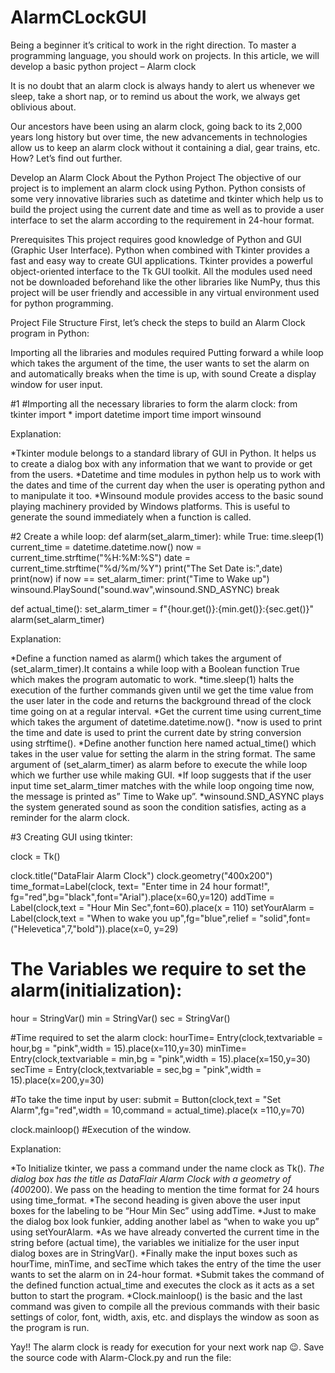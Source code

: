 # AlarmCLockGUI
Being a beginner it’s critical to work in the right direction. To master a programming language, you should work on projects. In this article, we will develop a basic python project – Alarm clock

It is no doubt that an alarm clock is always handy to alert us whenever we sleep, take a short nap, or to remind us about the work, we always get oblivious about.

Our ancestors have been using an alarm clock, going back to its 2,000 years long history but over time, the new advancements in technologies allow us to keep an alarm clock without it containing a dial, gear trains, etc. How? Let’s find out further.

Develop an Alarm Clock
About the Python Project
The objective of our project is to implement an alarm clock using Python. Python consists of some very innovative libraries such as datetime and tkinter which help us to build the project using the current date and time as well as to provide a user interface to set the alarm according to the requirement in 24-hour format.

Prerequisites
This project requires good knowledge of Python and GUI (Graphic User Interface). Python when combined with Tkinter provides a fast and easy way to create GUI applications. Tkinter provides a powerful object-oriented interface to the Tk GUI toolkit. All the modules used need not be downloaded beforehand like the other libraries like NumPy, thus this project will be user friendly and accessible in any virtual environment used for python programming.

Project File Structure
First, let’s check the steps to build an Alarm Clock program in Python:

Importing all the libraries and modules required
Putting forward a while loop which takes the argument of the time, the user wants to set the alarm on and automatically breaks when the time is up, with sound
Create a display window for user input.

#1
#Importing all the necessary libraries to form the alarm clock:
from tkinter import *
import datetime
import time
import winsound

Explanation:

*Tkinter module belongs to a standard library of GUI in Python. It helps us to create a dialog box with any information that we want to provide or get from the users.
*Datetime and time modules in python help us to work with the dates and time of the current day when the user is operating python and to manipulate it too.
*Winsound module provides access to the basic sound playing machinery provided by Windows platforms. This is useful to generate the sound immediately when a function is called.

#2
Create a while loop:
def alarm(set_alarm_timer):
    while True:
        time.sleep(1)
        current_time = datetime.datetime.now()
        now = current_time.strftime("%H:%M:%S")
        date = current_time.strftime("%d/%m/%Y")
        print("The Set Date is:",date)
        print(now)
        if now == set_alarm_timer:
            print("Time to Wake up")
        winsound.PlaySound("sound.wav",winsound.SND_ASYNC)
        break

def actual_time():
    set_alarm_timer = f"{hour.get()}:{min.get()}:{sec.get()}"
    alarm(set_alarm_timer)
    
Explanation:

*Define a function named as alarm() which takes the argument of (set_alarm_timer).It contains a while loop with a Boolean function True which makes the program automatic to work.
*time.sleep(1) halts the execution of the further commands given until we get the time value from the user later in the code and returns the background thread of the clock time going on at a regular interval.
*Get the current time using current_time which takes the argument of datetime.datetime.now().
*now is used to print the time and date is used to print the current date by string conversion using strftime().
*Define another function here named actual_time() which takes in the user value for setting the alarm in the string format. The same argument of (set_alarm_timer) as alarm before to execute the while loop which we further use while making GUI.
*If loop suggests that if the user input time set_alarm_timer matches with the while loop ongoing time now, the message is printed as” Time to Wake up”.
*winsound.SND_ASYNC plays the system generated sound as soon the condition satisfies, acting as a reminder for the alarm clock.

#3
Creating GUI using tkinter:

clock = Tk()

clock.title("DataFlair Alarm Clock")
clock.geometry("400x200")
time_format=Label(clock, text= "Enter time in 24 hour format!", fg="red",bg="black",font="Arial").place(x=60,y=120)
addTime = Label(clock,text = "Hour  Min   Sec",font=60).place(x = 110)
setYourAlarm = Label(clock,text = "When to wake you up",fg="blue",relief = "solid",font=("Helevetica",7,"bold")).place(x=0, y=29)

# The Variables we require to set the alarm(initialization):
hour = StringVar()
min = StringVar()
sec = StringVar()

#Time required to set the alarm clock:
hourTime= Entry(clock,textvariable = hour,bg = "pink",width = 15).place(x=110,y=30)
minTime= Entry(clock,textvariable = min,bg = "pink",width = 15).place(x=150,y=30)
secTime = Entry(clock,textvariable = sec,bg = "pink",width = 15).place(x=200,y=30)

#To take the time input by user:
submit = Button(clock,text = "Set Alarm",fg="red",width = 10,command = actual_time).place(x =110,y=70)

clock.mainloop()
#Execution of the window.

Explanation:

*To Initialize tkinter, we pass a command under the name clock as Tk().
*The dialog box has the title as DataFlair Alarm Clock with a geometry of (400*200). We pass on the heading to mention the time format for 24 hours using time_format.
*The second heading is given above the user input boxes for the labeling to be “Hour Min Sec” using addTime.
*Just to make the dialog box look funkier, adding another label as “when to wake you up” using setYourAlarm.
*As we have already converted the current time in the string before (actual time), the variables we initialize for the user input dialog boxes are in StringVar().
*Finally make the input boxes such as hourTime, minTime, and secTime which takes the entry of the time the user wants to set the alarm on in 24-hour format.
*Submit takes the command of the defined function actual_time and executes the clock as it acts as a set button to start the program.
*Clock.mainloop() is the basic and the last command was given to compile all the previous commands with their basic settings of color, font, width, axis, etc. and displays the window as soon as the program is run.

Yay!! The alarm clock is ready for execution for your next work nap 😉. Save the source code with Alarm-Clock.py and run the file:
